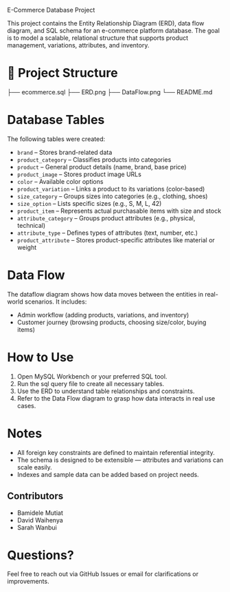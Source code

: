  E-Commerce Database Project

This project contains the Entity Relationship Diagram (ERD), data flow diagram, and SQL schema for an e-commerce platform database. 
The goal is to model a scalable, relational structure that supports product management, variations, attributes, and inventory.

# 📁 Project Structure
├── ecommerce.sql
├── ERD.png
├── DataFlow.png
└── README.md

#  Database Tables

The following tables were created:

- `brand` – Stores brand-related data
- `product_category` – Classifies products into categories
- `product` – General product details (name, brand, base price)
- `product_image` – Stores product image URLs
- `color` – Available color options
- `product_variation` – Links a product to its variations (color-based)
- `size_category` – Groups sizes into categories (e.g., clothing, shoes)
- `size_option` – Lists specific sizes (e.g., S, M, L, 42)
- `product_item` – Represents actual purchasable items with size and stock
- `attribute_category` – Groups product attributes (e.g., physical, technical)
- `attribute_type` – Defines types of attributes (text, number, etc.)
- `product_attribute` – Stores product-specific attributes like material or weight


#  Data Flow

The dataflow diagram shows how data moves between the entities in real-world scenarios. It includes:

- Admin workflow (adding products, variations, and inventory)
- Customer journey (browsing products, choosing size/color, buying items)


#  How to Use

1. Open MySQL Workbench or your preferred SQL tool.
2. Run the sql query file to create all necessary tables.
3. Use the ERD to understand table relationships and constraints.
4. Refer to the Data Flow diagram to grasp how data interacts in real use cases.


#  Notes

- All foreign key constraints are defined to maintain referential integrity.
- The schema is designed to be extensible — attributes and variations can scale easily.
- Indexes and sample data can be added based on project needs.


##  Contributors

- Bamidele Mutiat
- David Waihenya
- Sarah Wanbui


#  Questions?

Feel free to reach out via GitHub Issues or email for clarifications or improvements.

